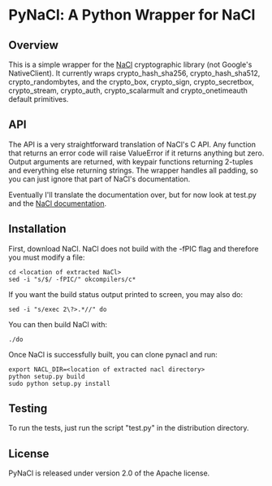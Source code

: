 PyNaCl: A Python Wrapper for NaCl
========================

Overview
--------

This is a simple wrapper for the [NaCl](http://nacl.cace-project.eu/)
cryptographic library (not Google's NativeClient). It currently wraps
crypto\_hash\_sha256, crypto\_hash\_sha512, crypto\_randombytes, and
the crypto\_box, crypto\_sign, crypto\_secretbox, crypto\_stream,
crypto\_auth, crypto\_scalarmult and crypto\_onetimeauth default primitives.


API
---

The API is a very straightforward translation of NaCl's C API. Any
function that returns an error code will raise ValueError if it
returns anything but zero. Output arguments are returned, with keypair
functions returning 2-tuples and everything else returning
strings. The wrapper handles all padding, so you can just ignore that
part of NaCl's documentation.

Eventually I'll translate the documentation over, but for now look at
test.py and the [NaCl documentation](http://nacl.cace-project.eu/).


Installation
----------

First, download NaCl. NaCl does not build with the -fPIC flag and
therefore you must modify a file:

    cd <location of extracted NaCl>
    sed -i "s/$/ -fPIC/" okcompilers/c*
    
If you want the build status output printed to screen, you may also do:
    
    sed -i "s/exec 2\?>.*//" do
    
You can then build NaCl with:
    
    ./do

Once NaCl is successfully built, you can clone pynacl and run:

    export NACL_DIR=<location of extracted nacl directory>
    python setup.py build
    sudo python setup.py install

Testing
-------

To run the tests, just run the script "test.py" in the distribution directory.


License
------

PyNaCl is released under version 2.0 of the Apache license.
